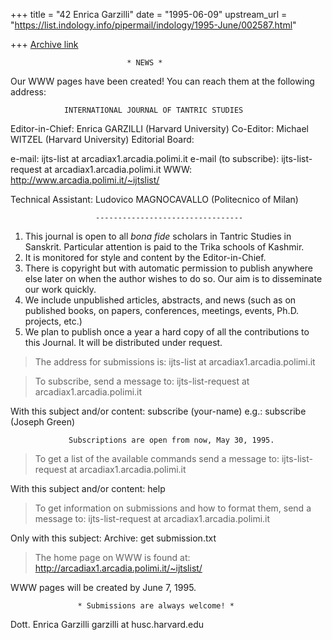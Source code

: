 +++
title = "42 Enrica Garzilli"
date = "1995-06-09"
upstream_url = "https://list.indology.info/pipermail/indology/1995-June/002587.html"

+++
[Archive link](https://list.indology.info/pipermail/indology/1995-June/002587.html)

                              * NEWS * 

Our WWW pages have been created!
You can reach them at the following address:


                INTERNATIONAL JOURNAL OF TANTRIC STUDIES

   Editor-in-Chief: Enrica GARZILLI (Harvard University)
   Co-Editor: Michael WITZEL (Harvard University)
   Editorial Board: <exact composition to follow>

   e-mail: ijts-list at arcadiax1.arcadia.polimi.it
   e-mail (to subscribe): ijts-list-request at arcadiax1.arcadia.polimi.it
   WWW: http://www.arcadia.polimi.it/~ijtslist/

   Technical Assistant: Ludovico MAGNOCAVALLO (Politecnico of Milan)

                       ---------------------------------

1) This journal is open to all *bona fide* scholars in Tantric Studies in 
Sanskrit. Particular attention is paid to the Trika schools of Kashmir.
2) It is monitored for style and content by the Editor-in-Chief.
3) There is copyright but with automatic permission to publish anywhere else 
later on when the author wishes to do so. Our aim is to disseminate our 
work quickly.
4) We include unpublished articles, abstracts, and news (such as on 
published books, on papers, conferences, meetings, events, 
Ph.D. projects, etc.)
5) We plan to publish once a year a hard copy of all the contributions 
to this Journal. It will be distributed under request. 

> The address for submissions is:
ijts-list at arcadiax1.arcadia.polimi.it

> To subscribe, send a message to:
ijts-list-request at arcadiax1.arcadia.polimi.it

 With this subject and/or content:
 subscribe (your-name)
e.g.: subscribe (Joseph Green)


                 Subscriptions are open from now, May 30, 1995.

> To get a list of the available commands send a message to:
ijts-list-request at arcadiax1.arcadia.polimi.it

With this subject and/or content:
help   

> To get information on submissions and how to format them, 
send a message to: 
ijts-list-request at arcadiax1.arcadia.polimi.it

Only with this subject:
Archive: get submission.txt 

> The home page on WWW is found at: 
http://arcadiax1.arcadia.polimi.it/~ijtslist/

 WWW pages will be created by June 7, 1995.


                   * Submissions are always welcome! *


Dott. Enrica Garzilli
garzilli at husc.harvard.edu










